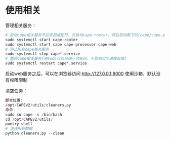 # 使用相关

管理相关服务：  
```r
# 启动cape相关服务不应该用通配符，先启动cape-rooter，然后启动剩下的(cape/cape-processor/cape-web)
sudo systemctl start cape-rooter
sudo systemctl start cape cape-processor cape-web
# 停止所有cape相关服务
sudo systemctl stop cape*.service
# 重启cape相关服务(用sudo可以只输一次密码，不影响实际进程权限)
sudo systemctl restart cape*.service
```

启动web服务之后，可以在浏览器访问 http://127.0.0.1:8000 使用沙箱，默认没有权限限制  

清空任务：  
```r
脚本位置:
/opt/CAPEv2/utils/cleaners.py
命令:
sudo su cape -s /bin/bash
cd /opt/CAPEv2/utils/
poetry shell
# 清理所有数据
python cleaners.py --clean
```
